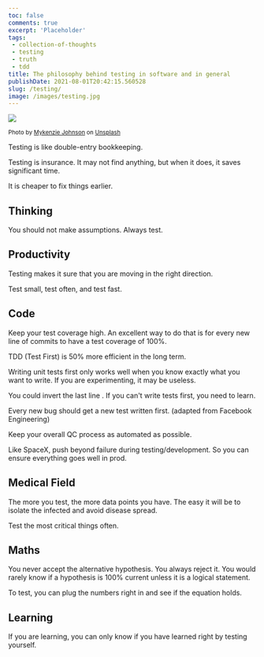 ```yaml
---
toc: false
comments: true
excerpt: 'Placeholder' 
tags:
 - collection-of-thoughts
 - testing
 - truth
 - tdd
title: The philosophy behind testing in software and in general
publishDate: 2021-08-01T20:42:15.560528
slug: /testing/
image: /images/testing.jpg
---
```

![](/images/testing.jpg)

<sup style="user-select: auto;">Photo by <a href="https://unsplash.com/@mykjohnson?utm_source=unsplash&amp;utm_medium=referral&amp;utm_content=creditCopyText" style="user-select: auto;">Mykenzie Johnson</a> on <a href="https://unsplash.com/s/photos/testing?utm_source=unsplash&amp;utm_medium=referral&amp;utm_content=creditCopyText" style="user-select: auto;">Unsplash</a></sup>

Testing is like double-entry bookkeeping.

Testing is insurance. It may not find anything, but when it does, it saves significant time.

It is cheaper to fix things earlier.

## Thinking

You should not make assumptions. Always test.

## Productivity

Testing makes it sure that you are moving in the right direction.

Test small, test often, and test fast.

## Code

Keep your test coverage high. An excellent way to do that is for every new line of commits to have a test coverage of 100%.

TDD (Test First) is 50% more efficient in the long term.

Writing unit tests first only works well when you know exactly what you want to write. If you are experimenting, it may be useless.

You could invert the last line . If you can't write tests first, you need to learn.

Every new bug should get a new test written first. (adapted from Facebook Engineering)  

Keep your overall QC process as automated as possible.

Like SpaceX, push beyond failure during testing/development. So you can ensure everything goes well in prod.

## Medical Field

The more you test, the more data points you have. The easy it will be to isolate the infected and avoid disease spread.

Test the most critical things often.

## Maths

You never accept the alternative hypothesis. You always reject it. You would rarely know if a hypothesis is 100% current unless it is a logical statement.

To test, you can plug the numbers right in and see if the equation holds.

## Learning

If you are learning, you can only know if you have learned right by testing yourself.
